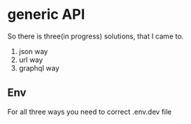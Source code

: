 # generic API

So there is three(in progress) solutions, that I came to.

1. json way
2. url way
3. graphql way

## Env

For all three ways you need to correct .env.dev file
